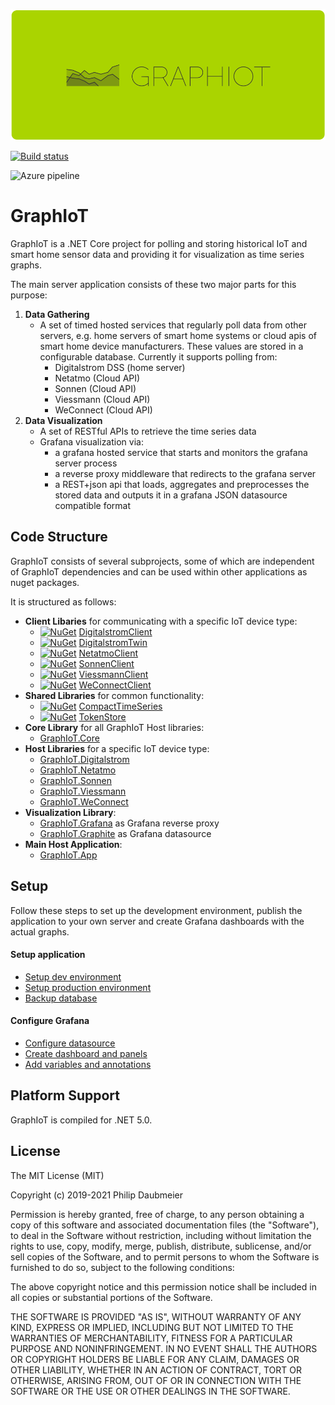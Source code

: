 ![GraphIoT logo](doc/img/graphiot_logo.svg)

[![Build status](https://ci.appveyor.com/api/projects/status/mj67oe2c9wfkv2ld/branch/master?svg=true)](https://ci.appveyor.com/project/philipdaubmeier/graphiot/branch/master)

![Azure pipeline](https://dev.azure.com/philipdaubmeier/GraphIoT/_apis/build/status/philipdaubmeier-graphiot%20-%20CI)

# GraphIoT

GraphIoT is a .NET Core project for polling and storing historical IoT and smart home sensor data and providing it for visualization as time series graphs.

The main server application consists of these two major parts for this purpose:

1. **Data Gathering**
    * A set of timed hosted services that regularly poll data from other servers, e.g. home servers of smart home systems or cloud apis of smart home device manufacturers. These values are stored in a configurable database. Currently it supports polling from:
        * Digitalstrom DSS (home server)
        * Netatmo (Cloud API)
        * Sonnen (Cloud API)
        * Viessmann (Cloud API)
        * WeConnect (Cloud API)
2. **Data Visualization**
    * A set of RESTful APIs to retrieve the time series data
    * Grafana visualization via:
        * a grafana hosted service that starts and monitors the grafana server process
        * a reverse proxy middleware that redirects to the grafana server
        * a REST+json api that loads, aggregates and preprocesses the stored data and outputs it in a grafana JSON datasource compatible format

## Code Structure

GraphIoT consists of several subprojects, some of which are independent of GraphIoT dependencies and can be used within other applications as nuget packages.

It is structured as follows:

* **Client Libaries** for communicating with a specific IoT device type:
  * [![NuGet](http://img.shields.io/nuget/v/PhilipDaubmeier.DigitalstromClient.svg?style=flat-square)](https://www.nuget.org/packages/PhilipDaubmeier.DigitalstromClient/) [DigitalstromClient](src/DigitalstromClient)
  * [![NuGet](http://img.shields.io/nuget/v/PhilipDaubmeier.DigitalstromTwin.svg?style=flat-square)](https://www.nuget.org/packages/PhilipDaubmeier.DigitalstromTwin/) [DigitalstromTwin](src/DigitalstromTwin)
  * [![NuGet](http://img.shields.io/nuget/v/PhilipDaubmeier.NetatmoClient.svg?style=flat-square)](https://www.nuget.org/packages/PhilipDaubmeier.NetatmoClient/) [NetatmoClient](src/NetatmoClient)
  * [![NuGet](http://img.shields.io/nuget/v/PhilipDaubmeier.SonnenClient.svg?style=flat-square)](https://www.nuget.org/packages/PhilipDaubmeier.SonnenClient/) [SonnenClient](src/SonnenClient)
  * [![NuGet](http://img.shields.io/nuget/v/PhilipDaubmeier.ViessmannClient.svg?style=flat-square)](https://www.nuget.org/packages/PhilipDaubmeier.ViessmannClient/) [ViessmannClient](src/ViessmannClient)
  * [![NuGet](http://img.shields.io/nuget/v/PhilipDaubmeier.WeConnectClient.svg?style=flat-square)](https://www.nuget.org/packages/PhilipDaubmeier.WeConnectClient/) [WeConnectClient](src/WeConnectClient)
* **Shared Libraries** for common functionality:
  * [![NuGet](http://img.shields.io/nuget/v/PhilipDaubmeier.CompactTimeSeries.svg?style=flat-square)](https://www.nuget.org/packages/PhilipDaubmeier.CompactTimeSeries/) [CompactTimeSeries](src/CompactTimeSeries)
  * [![NuGet](http://img.shields.io/nuget/v/PhilipDaubmeier.TokenStore.svg?style=flat-square)](https://www.nuget.org/packages/PhilipDaubmeier.TokenStore/) [TokenStore](src/TokenStore)
* **Core Library** for all GraphIoT Host libraries:
  * [GraphIoT.Core](src/GraphIoT.Core)
* **Host Libraries** for a specific IoT device type:
  * [GraphIoT.Digitalstrom](src/GraphIoT.Digitalstrom)
  * [GraphIoT.Netatmo](src/GraphIoT.Netatmo)
  * [GraphIoT.Sonnen](src/GraphIoT.Sonnen)
  * [GraphIoT.Viessmann](src/GraphIoT.Viessmann)
  * [GraphIoT.WeConnect](src/GraphIoT.WeConnect)
* **Visualization Library**:
  * [GraphIoT.Grafana](src/GraphIoT.Grafana) as Grafana reverse proxy
  * [GraphIoT.Graphite](src/GraphIoT.Graphite) as Grafana datasource
* **Main Host Application**:
  * [GraphIoT.App](src/GraphIoT.App)

## Setup

Follow these steps to set up the development environment, publish the application to your own server and create Grafana dashboards with the actual graphs.

#### Setup application

* [Setup dev environment](doc/setup/setup_development.md)
* [Setup production environment](doc/setup/setup_production.md)
* [Backup database](doc/setup/backup_database.md)

#### Configure Grafana

* [Configure datasource](doc/grafana/configure_datasource.md)
* [Create dashboard and panels](doc/grafana/configure_dashboard.md)
* [Add variables and annotations](doc/grafana/configure_variables_annotations.md)

## Platform Support

GraphIoT is compiled for .NET 5.0.

## License

The MIT License (MIT)

Copyright (c) 2019-2021 Philip Daubmeier

Permission is hereby granted, free of charge, to any person obtaining a copy
of this software and associated documentation files (the "Software"), to deal
in the Software without restriction, including without limitation the rights
to use, copy, modify, merge, publish, distribute, sublicense, and/or sell
copies of the Software, and to permit persons to whom the Software is
furnished to do so, subject to the following conditions:

The above copyright notice and this permission notice shall be included in all
copies or substantial portions of the Software.

THE SOFTWARE IS PROVIDED "AS IS", WITHOUT WARRANTY OF ANY KIND, EXPRESS OR
IMPLIED, INCLUDING BUT NOT LIMITED TO THE WARRANTIES OF MERCHANTABILITY,
FITNESS FOR A PARTICULAR PURPOSE AND NONINFRINGEMENT. IN NO EVENT SHALL THE
AUTHORS OR COPYRIGHT HOLDERS BE LIABLE FOR ANY CLAIM, DAMAGES OR OTHER
LIABILITY, WHETHER IN AN ACTION OF CONTRACT, TORT OR OTHERWISE, ARISING FROM,
OUT OF OR IN CONNECTION WITH THE SOFTWARE OR THE USE OR OTHER DEALINGS IN THE
SOFTWARE.
